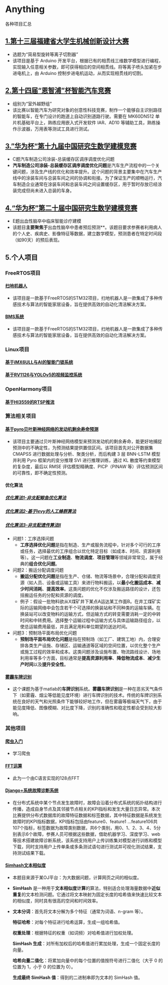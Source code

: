 # Anything
各种项目汇总

## [1.第十三届福建省大学生机械创新设计大赛](./1.第十三届福建省大学生机械创新设计大赛\README.md)

- 选题为“简易型旋转等离子切割器”
- 该项目是基于 Arduino 开发平台，根据已有的相贯线三维数学模型进行编程，实现输入任意相关参数，即可获得相应的空间相贯线。将等离子喷头加紧在步进电机上，由 Arduino 控制步进电机运动，从而实现相贯线的切割。

## [2.第十四届“恩智浦”杯智能汽车竞赛](./2.第十四届“恩智浦”杯智能汽车竞赛\README.md)

- 组别为“室外越野组”
- 该比赛以智能汽车为研究对象的创意性科技竞赛，制作一个能够自主识别路径的智能车，在专门设计的跑道上自动识别道路行驶。需要在 MK60DN512 单片机基础平台上，熟练应用嵌入式开发软件 IAR、AD10 等辅助工具，熟练操作示波器，万用表等测试工具进行测试。

## [3.”华为杯“第十九届中国研究生数学建模竞赛](./3.”华为杯“第十九届中国研究生数学建模竞赛\README.md)

- C题汽车制造公司涂装-总装缓存区调序调度优化问题
- **汽车制造公司涂装-总装缓存区调序调度优化问题**是汽车生产流程中的一个关键问题，涉及生产线的优化和效率提升。这个问题的背景主要集中在汽车生产线中的涂装车间与总装车间之间的协调和衔接。为了保证生产的顺畅运行，汽车制造企业通常在涂装车间和总装车间之间设置缓存区，用于暂时存放已经涂装完成但尚未进入总装的车身。

## [4.“华为杯”第二十届中国研究生数学建模竞赛](./4.“华为杯”第二十届中国研究生数学建模竞赛\README.md)

- E题出血性脑卒中临床智能诊疗建模
- 该题目**主要聚焦于**出血性脑卒中患者预后预测**。该题目要求参赛者利用病人的个人史、疾病史、影像特征等数据，建立数学模型，预测患者在特定时间段（如90天）的预后表现。

## 5.个人项目

### FreeRTOS项目

#### [扫地机器人](./5.个人项目/扫地机器人\README.md)

- 该项目是一款基于FreeRTOS的STM32项目，扫地机器人是一款集成了多种传感技术与算法的智能家居设备，旨在提供高效的自动化清洁解决方案。

#### [BMS系统](./5.个人项目/BMS系统\README.md)

- 该项目是一款基于FreeRTOS的STM32项目，扫地机器人是一款集成了多种传感技术与算法的智能家居设备，旨在提供高效的自动化清洁解决方案。

### Linux项目

#### [基于iMX6ULL与AI的智能门锁系统](./5.个人项目/基于iMX6ULL与AI的智能门锁系统\README.md)

#### [基于RV1126与YOLOv5的视频监控系统](./5.个人项目/基于RV1126与YOLOv5的视频监控系统\README.md)

### OpenHarmony项目

#### [基于HI3559的RTSP推流](./5.个人项目/基于HI3559的RTSP推流\README.md)

### 算法相关项目

#### [基于pyro贝叶斯神经网络的发动机剩余寿命预测](./5.个人项目/基于pyro贝叶斯神经网络的发动机剩余寿命预测\README.md)

- 该项目主要通过贝叶斯神经网络模型来预测发动机的剩余寿命，能更好地捕捉预测中的不确定性，为预测结果提供置信区间。该项目首先对公开数据集 CMAPSS 进行数据处理与分析、聚类分析，而后构建 3 层 BNN-LSTM 模型并利用 Pyro 框架内的变分推理 SVI 进行推理训练，通过 KL 散度等约束模型的复杂度，最后以 RMSE 评估模型精确度、PICP（PINAW 等）评估预测区间的可靠性，即不确定性预测。

#### 优化算法

##### [优化算法1-非支配鲸鱼优化算法](./5.个人项目/优化算法1-非支配鲸鱼优化算法\README.md)

##### [优化算法2-基于levy的人工蜂群算法](./5.个人项目/优化算法2-基于levy的人工蜂群算法\README.md)

##### [优化算法3-非支配遗传算法Ⅱ](./5.个人项目/优化算法3-非支配遗传算法Ⅱ\README.md)

- 问题1：工序选择问题
  - **工序选择优化问题**是指在制造、生产或服务流程中，针对多个可行的工序或任务，选择最优的工序组合以优化特定目标（如成本、时间、资源利用等）。这一问题在**工业制造**、**物流调度**、**项目管理**等领域非常常见，属于经典的**组合优化问题**。
- 问题2：搬运分配调度问题
  - **搬运分配优化问题**是指在生产、仓储、物流等场景中，合理分配和调度资源（如人员、设备或运输工具）来进行物料搬运，以**最小化搬运成本**、**减少时间消耗**、**提高效率**。这类问题的优化不仅涉及搬运路径的设计，还包括搬运任务的分配和资源的调度。
  - 例子：假设一批物料欲从X煤矿井下某点A运达某工作面B。在井工煤矿实际的运输网络中会包含若干个可选择的换装站和不同种类的运输车辆。在换装站可以改变物料的运输方式，但运输方式的转变需要消耗一定的中转时间和中转费用。选择整个运输过程中运输方式与具体运输路径组合，以使总运输费用最低，并且满足用料单位期望的送达时间。
- 问题3：预制场平面布局优化问题
  - **预制场平面布局优化问题**是指在预制场（如工厂、建筑工地）内，合理安排各类生产设施、存储区、运输通道等区域的空间位置，以优化整个生产或施工过程的效率和成本。这类问题涉及设施布置、物流路线设计、场地利用率等多个方面，目标通常是**提高资源利用率**、**降低物流成本**、**减少生产时间**以及**提升安全性**。

#### [雾霾车牌识别](./5.个人项目/雾霾车牌识别\README.md)

- 这个课题为基于matlab的**车牌识别**系统。**雾霾车牌识别**是一种在恶劣天气条件下（如雾霾、烟尘等低能见度环境）进行车牌识别的技术。传统的车牌识别系统在良好的天气和光照条件下能够较好地工作，但在雾霾等极端天气下，由于能见度降低、图像模糊、对比度下降，识别的准确性和稳定性都会受到较大影响。

### 其他项目

#### [爬虫入门](./5.个人项目/爬虫入门\README.md)

- 学习爬虫

#### [FFT运算](./5.个人项目/FFT运算\README.md)

- 此为一个由C语言实现的128点FFT

#### [Django+系统故障诊断系统](./5.个人项目/Django+系统故障诊断系统\README.md)

- 在分布式系统中某个节点发生故障时，故障会沿着分布式系统的拓扑结构进行传播，造成自身节点及其邻接节点相关的KPI指标和发生大量日志异常。本次比赛提供分布式数据库的故障特征数据和标签数据，其中特征数据是系统发生故障时的KPI指标数据，KPI指标包括由feature0、feature1 ...feature106共107个指标，标签数据为故障类别数据，共6个类别，用0、1、2、3、4、5分别表示6个故障，参赛人员可根据这些数据，借助机器学习、深度学习、web等技术搭建故障诊断系统，该系统支持用户上传训练集对模型进行训练和模型下载，同时支持用户上传单条或多条测试语句进行测试并可视化测试结果，支持测试结果下载。

#### [Simhash文本相似度](./5.个人项目/Simhash文本相似度\README.md)

- 本题目来源于某OJ平台：为大数据问题，计算网页之间的相似度。

- **SimHash** 是一种用于**文本相似度计算**的算法，特别适合处理海量数据中**近似重复**的文本检测问题。它通过将文本映射为固定长度的哈希值来快速比较文本的相似度，同时具有很高的空间和时间效率。

- **文本分词**：首先将文本分解为多个特征（通常为词语、n-gram 等）。

  **特征哈希**：对每个特征进行哈希运算，生成一组哈希值。

  **权重处理**：根据特征的权重（如词频）对哈希值进行加权处理。

  **SimHash 生成**：对所有加权后的哈希值进行累加处理，生成一个固定长度的向量。

  **哈希向量二值化**：将累加向量中的每个位置的值按符号进行二值化（大于 0 的位置为 1，小于 0 的位置为 0）。

  **生成最终 SimHash 值**：得到的二进制串即为文本的 SimHash 值。
